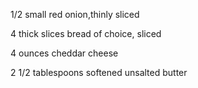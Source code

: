 1/2 small red onion,thinly sliced

4 thick slices bread of choice, sliced

4 ounces cheddar cheese

2 1/2 tablespoons 
softened unsalted butter